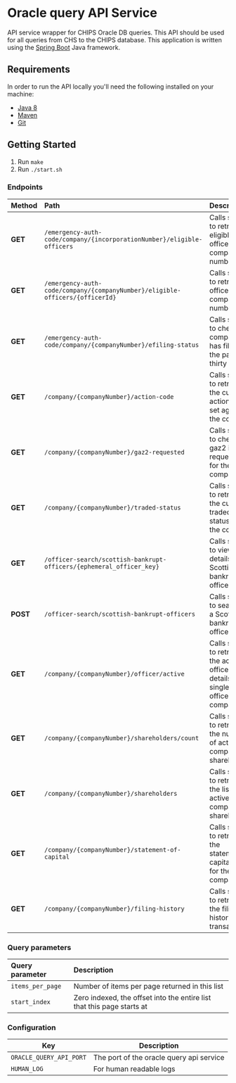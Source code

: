 # Oracle query API Service
API service wrapper for CHIPS Oracle DB queries. This API should be used for all queries from CHS to the CHIPS database. This application is written using the [Spring Boot](http://projects.spring.io/spring-boot/) Java framework.

## Requirements
In order to run the API locally you'll need the following installed on your machine:

- [Java 8](http://www.oracle.com/technetwork/java/javase/downloads/jdk8-downloads-2133151.html)
- [Maven](https://maven.apache.org/download.cgi)
- [Git](https://git-scm.com/downloads)

## Getting Started
1. Run `make`
2. Run `./start.sh`

### Endpoints

Method    | Path                                                                         | Description
:---------|:-----------------------------------------------------------------------------|:-----------
**GET**   | `/emergency-auth-code/company/{incorporationNumber}/eligible-officers`       | Calls service to retrieve eligible officers for company number
**GET**   | `/emergency-auth-code/company/{companyNumber}/eligible-officers/{officerId}` | Calls service to retrieve officer for company number
**GET**   | `/emergency-auth-code/company/{companyNumber}/efiling-status`                | Calls service to check if company has filed in the past thirty days
**GET**   | `/company/{companyNumber}/action-code`                                       | Calls service to retrieve the current action code set against the company
**GET**   | `/company/{companyNumber}/gaz2-requested`                                    | Calls service to check if a gaz2 is requested for the company
**GET**   | `/company/{companyNumber}/traded-status`                                     | Calls service to retrieve the current traded status for the company
**GET**   | `/officer-search/scottish-bankrupt-officers/{ephemeral_officer_key}`         | Calls service to view the details for a Scottish bankrupt officer
**POST**  | `/officer-search/scottish-bankrupt-officers`                                 | Calls service to search for a Scottish bankrupt officer
**GET**   | `/company/{companyNumber}/officer/active`                                    | Calls service to retrieve the active officer details of single active officer company
**GET**   | `/company/{companyNumber}/shareholders/count`                                | Calls service to retrieve the number of active company shareholders
**GET**   | `/company/{companyNumber}/shareholders`                                      | Calls service to retrieve the list of all active company shareholders
**GET**   | `/company/{companyNumber}/statement-of-capital`                              | Calls service to retrieve the statement of capital data for the company
**GET**   | `/company/{companyNumber}/filing-history`                                | Calls service to retrieve the filing history transactions

### Query parameters
Query parameter  | Description
:----------------|:-----------
`items_per_page` | Number of items per page returned in this list
`start_index`    | Zero indexed, the offset into the entire list that this page starts at


### Configuration

Key                | Description
-------------------|------------------------------------
`ORACLE_QUERY_API_PORT`|The port of the oracle query api service
`HUMAN_LOG`            |For human readable logs
